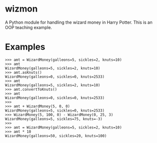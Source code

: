 # wizmon
A Python module for handling the wizard money in Harry Potter. This is an OOP teaching example.

# Examples

    >>> amt = WizardMoney(galleons=5, sickles=2, knuts=10)
    >>> amt
    WizardMoney(galleons=5, sickles=2, knuts=10)
    >>> amt.asKnuts()
    WizardMoney(galleons=0, sickles=0, knuts=2533)
    >>> amt
    WizardMoney(galleons=5, sickles=2, knuts=10)
    >>> amt.convertToKnuts()
    >>> amt
    WizardMoney(galleons=0, sickles=0, knuts=2533)
    >>>
    >>> amt + WizardMoney(5, 0, 0)
    WizardMoney(galleons=5, sickles=0, knuts=2533)
    >>> WizardMoney(5, 100, 0) - WizardMoney(0, 25, 3)
    WizardMoney(galleons=5, sickles=75, knuts=-3)
    >>>
    >>> amt = WizardMoney(galleons=5, sickles=2, knuts=10)
    >>> amt * 10
    WizardMoney(galleons=50, sickles=20, knuts=100)